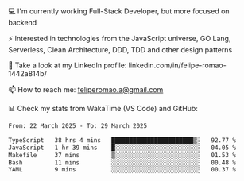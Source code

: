 💻 I'm currently working Full-Stack Developer, but more focused on backend

⚡ Interested in technologies from the JavaScript universe, GO Lang, Serverless, Clean Architecture, DDD, TDD and other design patterns

👥 Take a look at my LinkedIn profile: linkedin.com/in/felipe-romao-1442a814b/

📫 How to reach me: feliperomao.a@gmail.com

📊 Check my stats from WakaTime (VS Code) and GitHub:

<!--START_SECTION:waka-->

```txt
From: 22 March 2025 - To: 29 March 2025

TypeScript   38 hrs 4 mins   ███████████████████████▒░   92.77 %
JavaScript   1 hr 39 mins    █░░░░░░░░░░░░░░░░░░░░░░░░   04.05 %
Makefile     37 mins         ▒░░░░░░░░░░░░░░░░░░░░░░░░   01.53 %
Bash         11 mins         ░░░░░░░░░░░░░░░░░░░░░░░░░   00.48 %
YAML         9 mins          ░░░░░░░░░░░░░░░░░░░░░░░░░   00.37 %
```

<!--END_SECTION:waka-->
